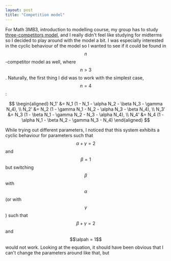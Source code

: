 ```yaml
---
layout: post
title: "Competition model"
---
```


For Math 3MB3, introduction to modelling course, my group has to study [three-competitors model](http://epubs.siam.org/doi/abs/10.1137/0129022), and I really didn't feel like studying for midterms so I decided to play around with the model a bit. I was especially interested in the cyclic behaviour of the model so I wanted to see if it could be found in $$n$$-competitor model as well, where $$n > 3$$. Naturally, the first thing I did was to work with the simplest case, $$n = 4$$:

$$
\begin{aligned}
N_1' &= N_1 (1 - N_1 - \alpha N_2 - \beta N_3 - \gamma N_4), \\
N_2' &= N_2 (1 - \gamma N_1 - N_2 - \alpha N_3 - \beta N_4), \\
N_3' &= N_3 (1 - \beta N_1 - \gamma N_2 - N_3 - \alpha N_4), \\
N_4' &= N_4 (1 - \alpha N_1 - \beta N_2 - \gamma N_3 - N_4)
\end{aligned}
$$

While trying out different parameters, I noticed that this system exhibits a cyclic behaviour for parameters such that $$\alpha + \gamma = 2$$ and $$\beta = 1$$ but switching $$\beta$$ with $$\alpha$$ (or with $$\gamma$$) such that $$\beta + \gamma = 2$$ and $$\alpah = 1$$ would not work. Looking at the equation, it should have been obvious that I can't change the parameters around like that, but 



